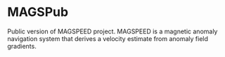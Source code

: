 # MAGSPub
Public version of MAGSPEED project. MAGSPEED is a magnetic anomaly navigation system
that derives a velocity estimate from anomaly field gradients.
